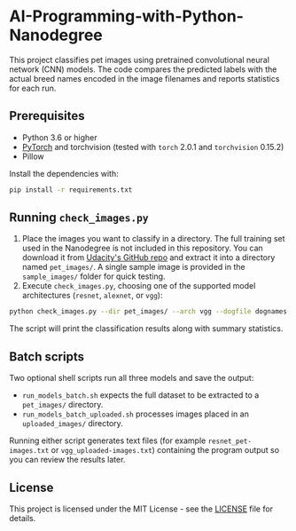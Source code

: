 # AI-Programming-with-Python-Nanodegree

This project classifies pet images using pretrained convolutional neural network (CNN) models. The code compares the predicted labels with the actual breed names encoded in the image filenames and reports statistics for each run.

## Prerequisites

- Python 3.6 or higher
- [PyTorch](https://pytorch.org) and torchvision (tested with
  `torch` 2.0.1 and `torchvision` 0.15.2)
- Pillow

Install the dependencies with:

```bash
pip install -r requirements.txt
```

## Running `check_images.py`

1. Place the images you want to classify in a directory. The full training set used in the Nanodegree is not included in this repository. You can download it from [Udacity's GitHub repo](https://github.com/udacity/aipnd-project/releases/download/v0/pet_images.zip) and extract it into a directory named `pet_images/`.  A single sample image is provided in the `sample_images/` folder for quick testing.
2. Execute `check_images.py`, choosing one of the supported model architectures (`resnet`, `alexnet`, or `vgg`):

```bash
python check_images.py --dir pet_images/ --arch vgg --dogfile dognames.txt
```

The script will print the classification results along with summary statistics.

## Batch scripts

Two optional shell scripts run all three models and save the output:

- `run_models_batch.sh` expects the full dataset to be extracted to a `pet_images/` directory.
- `run_models_batch_uploaded.sh` processes images placed in an `uploaded_images/` directory.

Running either script generates text files (for example `resnet_pet-images.txt` or `vgg_uploaded-images.txt`) containing the program output so you can review the results later.

## License

This project is licensed under the MIT License - see the [LICENSE](LICENSE) file for details.
